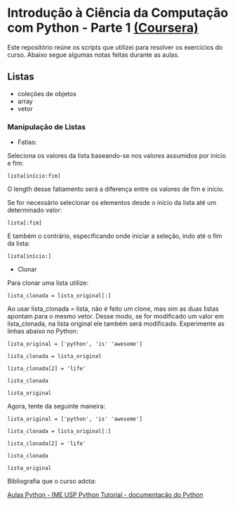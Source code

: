  
# Introdução à Ciência da Computação com Python - Parte 1 [(Coursera)](https://www.coursera.org/learn/ciencia-computacao-python-conceitos/)

Este repositório reúne os scripts que utilizei para resolver os exercícios do curso. Abaixo segue algumas notas feitas durante as aulas.


## Listas

- coleções de objetos
- array
- vetor

### Manipulação de Listas

- Fatias:

Seleciona os valores da lista baseando-se nos valores assumidos por início e fim:    
    
    lista[início:fim]

O length desse fatiamento será a diferença entre os valores de fim e início.

Se for necessário selecionar os elementos desde o início da lista até um determinado valor:

    lista[:fim]

E também  o contrário, especificando onde iniciar a seleção, indo até o fim da lista:

    lista[início:]

- Clonar

Para clonar uma lista utilize:

    lista_clonada = lista_original[:]

Ao usar lista_clonada = lista, não é feito um clone, mas sim as duas listas apontam para o mesmo vetor. Desse modo, se for modificado um valor em lista_clonada, na lista original ele também será modificado. Experimente as linhas abaixo no Python:

    lista_original = ['python', 'is' 'awesome']

    lista_clonada = lista_original

    lista_clonada[2] = 'life'

    lista_clonada

    lista_original

Agora, tente da seguinte maneira:

    lista_original = ['python', 'is' 'awesome']

    lista_clonada = lista_original[:]

    lista_clonada[2] = 'life'

    lista_clonada

    lista_original




Bibliografia que o curso adota: 

[Aulas Python - IME USP ](https://panda.ime.usp.br/aulasPython/static/aulasPython/index.html)
[Python Tutorial - documentação do Python](https://docs.python.org/3/tutorial/)